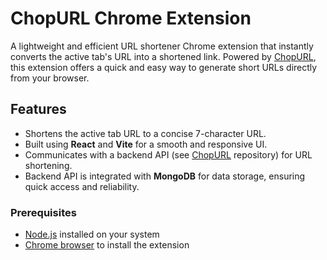 # ChopURL Chrome Extension

A lightweight and efficient URL shortener Chrome extension that instantly converts the active tab's URL into a shortened link. Powered by [ChopURL](https://github.com/SriKrishnaPhanish/ChopURL), this extension offers a quick and easy way to generate short URLs directly from your browser.

## Features

- Shortens the active tab URL to a concise 7-character URL.
- Built using **React** and **Vite** for a smooth and responsive UI.
- Communicates with a backend API (see [ChopURL](https://github.com/SriKrishnaPhanish/ChopURL) repository) for URL shortening.
- Backend API is integrated with **MongoDB** for data storage, ensuring quick access and reliability.

### Prerequisites

- [Node.js](https://nodejs.org/) installed on your system
- [Chrome browser](https://www.google.com/chrome/) to install the extension
